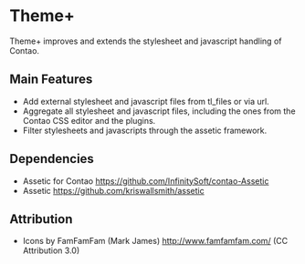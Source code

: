 Theme+
======

Theme+ improves and extends the stylesheet and javascript handling of Contao.

Main Features
-------------

* Add external stylesheet and javascript files from tl_files or via url.
* Aggregate all stylesheet and javascript files, including the ones from the Contao CSS editor and the plugins.
* Filter stylesheets and javascripts through the assetic framework.

Dependencies
------------

* Assetic for Contao https://github.com/InfinitySoft/contao-Assetic
* Assetic https://github.com/kriswallsmith/assetic

Attribution
-----------

* Icons by FamFamFam (Mark James) http://www.famfamfam.com/ (CC Attribution 3.0)

